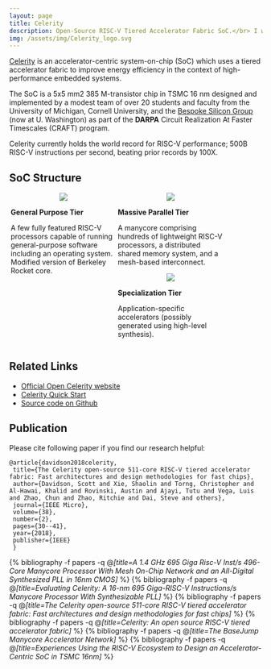 ```yaml
---
layout: page
title: Celerity
description: Open-Source RISC-V Tiered Accelerator Fabric SoC.</br> I was one of the most contributors on Celerity projects when I worked in Michael Taylor's group at University of California, San Diego, from 2016 -- 2017. I was in charge of the manycore array, SoC assembling and software stack. 
img: /assets/img/Celerity_logo.svg
---
```


[Celerity](http://opencelerity.org) is an accelerator-centric system-on-chip (SoC) which uses a tiered accelerator
fabric to improve energy efficiency in the context of high-performance embedded systems.

The SoC is a 5x5 mm2 385 M-transistor chip in TSMC 16 nm designed and
implemented by a modest team of over 20 students and faculty from the University
of Michigan, Cornell University, and the [Bespoke Silicon Group](http://darksilicon.net/group_news)
(now at U. Washington) as part of the **DARPA** Circuit Realization At Faster Timescales (CRAFT) program.

Celerity currently holds the world record for RISC-V performance; 500B RISC-V instructions per second,
beating prior records by 100X.

## SoC Structure
<!-- Description for  different tiers -->
<div align="center"> 

<!-- Description for general  tiers -->
<div style="width:210px; position:relative; display:inline-block; margin-left:3px; float:left">
<img src="{{ site.baseurl }}/assets/img/General-tier.png">
<p align="left"> <strong> General Purpose Tier </strong></p>
<p align="left">A few fully featured RISC-V processors 
capable of running general-purpose software including an operating system.
Modified version of Berkeley Rocket core. </p>
</div>

<!-- Description for Massive tiers -->
<div style="width:210px; position:relative; display:inline-block; margin-left:3px; float:left" >
<img src="{{ site.baseurl }}/assets/img/Massive-tier.png">
<p align="left"> <strong> Massive Parallel Tier </strong> </p>
<p align="left">A manycore comprising hundreds of lightweight RISC-V processors, 
a distributed shared memory system, and a mesh-based interconnect. 
</p>
</div>

<!-- Description for Specialization tiers -->
<div style="width:210px; position:relative; display:inline-block; margin-left:3px; float:left">
<img src="{{ site.baseurl }}/assets/img/Specialization-tier.png">
<p align="left"> <strong> Specialization Tier </strong> </p>
<p align="left"> Application-specific accelerators (possibly 
generated using high-level synthesis). 
</p>
</div>

</div>
<div style="clear:left"> </div>

## Related Links 

* [Official Open Celerity website](opencelerity.org)
* [Celerity Quick Start](https://docs.google.com/document/d/1Sg6TLo4kOI072pgjI43fMVsh7a3-P9shqQdkxhORrCk/view)
* [Source code on Github](https://github.com/bespoke-silicon-group/bsg_manycore)


## Publication

Please cite following paper if you find our research helpful:

```text
@article{davidson2018celerity,
 title={The Celerity open-source 511-core RISC-V tiered accelerator fabric: Fast architectures and design methodologies for fast chips},
 author={Davidson, Scott and Xie, Shaolin and Torng, Christopher and Al-Hawai, Khalid and Rovinski, Austin and Ajayi, Tutu and Vega, Luis and Zhao, Chun and Zhao, Ritchie and Dai, Steve and others},
 journal={IEEE Micro},
 volume={38},
 number={2},
 pages={30--41},
 year={2018},
 publisher={IEEE}
 }
```
{% bibliography -f papers -q @*[title=A 1.4 GHz 695 Giga Risc-V Inst/s 496-Core Manycore Processor With Mesh On-Chip Network and an All-Digital Synthesized PLL in 16nm CMOS]* %}
{% bibliography -f papers -q @*[title=Evaluating Celerity: A 16-nm 695 Giga-RISC-V Instructions/s Manycore Processor With Synthesizable PLL]* %}
{% bibliography -f papers -q @*[title=The Celerity open-source 511-core RISC-V tiered accelerator fabric: Fast architectures and design methodologies for fast chips]* %}
{% bibliography -f papers -q @*[title=Celerity: An open source RISC-V tiered accelerator fabric]* %}
{% bibliography -f papers -q @*[title=The BaseJump Manycore Accelerator Network]* %}
{% bibliography -f papers -q @*[title=Experiences Using the RISC-V Ecosystem to Design an Accelerator-Centric SoC in TSMC 16nm]* %}
